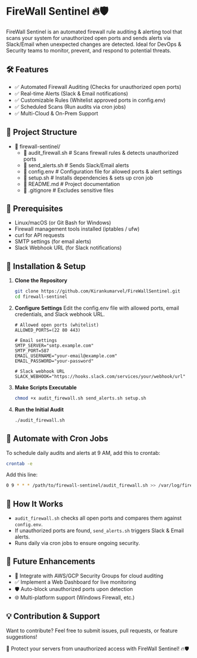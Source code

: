 # FireWall Sentinel 🔥🛡️

FireWall Sentinel is an automated firewall rule auditing & alerting tool that scans your system for unauthorized open ports and sends alerts via Slack/Email when unexpected changes are detected. Ideal for DevOps & Security teams to monitor, prevent, and respond to potential threats.

## 🛠️ Features

- ✅ Automated Firewall Auditing (Checks for unauthorized open ports)
- ✅ Real-time Alerts (Slack & Email notifications)
- ✅ Customizable Rules (Whitelist approved ports in config.env)
- ✅ Scheduled Scans (Run audits via cron jobs)
- ✅ Multi-Cloud & On-Prem Support

## 📂 Project Structure

- 📝 firewall-sentinel/
  - 📄 audit_firewall.sh   # Scans firewall rules & detects unauthorized ports
  - 📄 send_alerts.sh    # Sends Slack/Email alerts
  - 📄 config.env        # Configuration file for allowed ports & alert settings
  - 📄 setup.sh         # Installs dependencies & sets up cron job
  - 📄 README.md        # Project documentation
  - 📄 .gitignore       # Excludes sensitive files

## 💪 Prerequisites

- Linux/macOS (or Git Bash for Windows)
- Firewall management tools installed (iptables / ufw)
- curl for API requests
- SMTP settings (for email alerts)
- Slack Webhook URL (for Slack notifications)

## 🚀 Installation & Setup

1. **Clone the Repository**
   ```sh
   git clone https://github.com/Kirankumarvel/FireWallSentinel.git
   cd firewall-sentinel
   ```

2. **Configure Settings**
   Edit the config.env file with allowed ports, email credentials, and Slack webhook URL.
   ```env
   # Allowed open ports (whitelist)
   ALLOWED_PORTS=(22 80 443)

   # Email settings
   SMTP_SERVER="smtp.example.com"
   SMTP_PORT=587
   EMAIL_USERNAME="your-email@example.com"
   EMAIL_PASSWORD="your-password"

   # Slack webhook URL
   SLACK_WEBHOOK="https://hooks.slack.com/services/your/webhook/url"
   ```

3. **Make Scripts Executable**
   ```sh
   chmod +x audit_firewall.sh send_alerts.sh setup.sh
   ```

4. **Run the Initial Audit**
   ```sh
   ./audit_firewall.sh
   ```

## 📆 Automate with Cron Jobs

To schedule daily audits and alerts at 9 AM, add this to crontab:
```sh
crontab -e
```
Add this line:
```sh
0 9 * * * /path/to/firewall-sentinel/audit_firewall.sh >> /var/log/firewall_audit.log 2>&1
```

## 🔄 How It Works

- `audit_firewall.sh` checks all open ports and compares them against `config.env`.
- If unauthorized ports are found, `send_alerts.sh` triggers Slack & Email alerts.
- Runs daily via cron jobs to ensure ongoing security.

## 🔧 Future Enhancements

- 📢 Integrate with AWS/GCP Security Groups for cloud auditing
- ✅ Implement a Web Dashboard for live monitoring
- 🛡️ Auto-block unauthorized ports upon detection
- 🌐 Multi-platform support (Windows Firewall, etc.)

## 💡 Contribution & Support

Want to contribute? Feel free to submit issues, pull requests, or feature suggestions!

🚀 Protect your servers from unauthorized access with FireWall Sentinel! 🔥🛡️
